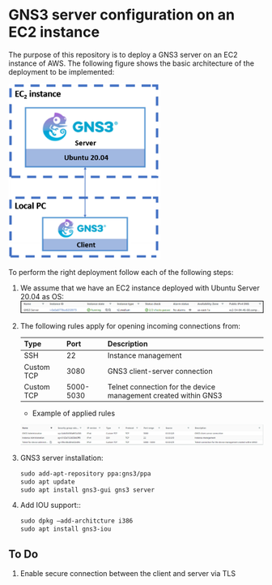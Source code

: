 # GNS3 server configuration on an EC2 instance

The purpose of this repository is to deploy a GNS3 server on an EC2 instance of AWS. The following figure shows the basic architecture of the deployment to be implemented:

<img src="img/client-server.png" alt="drawing" width="300"/>

To perform the right deployment follow each of the following steps:

1. We assume that we have an EC2 instance deployed with Ubuntu Server 20.04 as OS:
    ![](img/ec2.png)

2. The following rules apply for opening incoming connections from:

    | Type        | Port      | Description                                                     |
    |-------------|-----------|-----------------------------------------------------------------|
    | SSH         | 22        | Instance management                                             |
    | Custom TCP  | 3080      | GNS3 client-server connection                                   |
    | Custom TCP  | 5000-5030 | Telnet connection for the device management created within GNS3 |

    - Example of applied rules
    
    ![](img/ports.png)

3. GNS3 server installation:

    ```console
    sudo add-apt-repository ppa:gns3/ppa
    sudo apt update
    sudo apt install gns3-gui gns3 server
    ```

4. Add IOU support::

    ```console
    sudo dpkg –add-architcture i386
    sudo apt install gns3-iou
    ```

## To Do

1. Enable secure connection between the client and server via TLS
